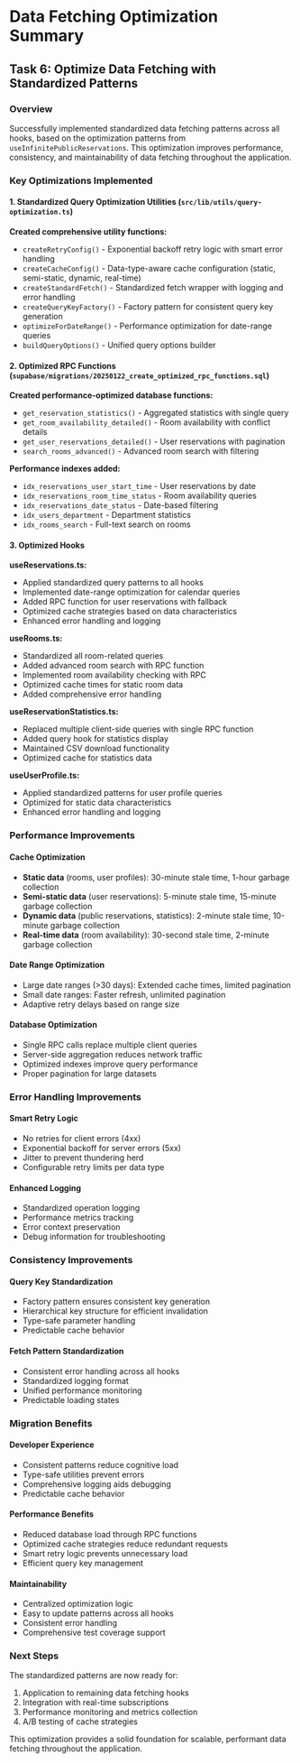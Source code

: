 # Data Fetching Optimization Summary

## Task 6: Optimize Data Fetching with Standardized Patterns

### Overview
Successfully implemented standardized data fetching patterns across all hooks, based on the optimization patterns from `useInfinitePublicReservations`. This optimization improves performance, consistency, and maintainability of data fetching throughout the application.

### Key Optimizations Implemented

#### 1. Standardized Query Optimization Utilities (`src/lib/utils/query-optimization.ts`)

**Created comprehensive utility functions:**
- `createRetryConfig()` - Exponential backoff retry logic with smart error handling
- `createCacheConfig()` - Data-type-aware cache configuration (static, semi-static, dynamic, real-time)
- `createStandardFetch()` - Standardized fetch wrapper with logging and error handling
- `createQueryKeyFactory()` - Factory pattern for consistent query key generation
- `optimizeForDateRange()` - Performance optimization for date-range queries
- `buildQueryOptions()` - Unified query options builder

#### 2. Optimized RPC Functions (`supabase/migrations/20250122_create_optimized_rpc_functions.sql`)

**Created performance-optimized database functions:**
- `get_reservation_statistics()` - Aggregated statistics with single query
- `get_room_availability_detailed()` - Room availability with conflict details
- `get_user_reservations_detailed()` - User reservations with pagination
- `search_rooms_advanced()` - Advanced room search with filtering

**Performance indexes added:**
- `idx_reservations_user_start_time` - User reservations by date
- `idx_reservations_room_time_status` - Room availability queries
- `idx_reservations_date_status` - Date-based filtering
- `idx_users_department` - Department statistics
- `idx_rooms_search` - Full-text search on rooms

#### 3. Optimized Hooks

**useReservations.ts:**
- Applied standardized query patterns to all hooks
- Implemented date-range optimization for calendar queries
- Added RPC function for user reservations with fallback
- Optimized cache strategies based on data characteristics
- Enhanced error handling and logging

**useRooms.ts:**
- Standardized all room-related queries
- Added advanced room search with RPC function
- Implemented room availability checking with RPC
- Optimized cache times for static room data
- Added comprehensive error handling

**useReservationStatistics.ts:**
- Replaced multiple client-side queries with single RPC function
- Added query hook for statistics display
- Maintained CSV download functionality
- Optimized cache for statistics data

**useUserProfile.ts:**
- Applied standardized patterns for user profile queries
- Optimized for static data characteristics
- Enhanced error handling and logging

### Performance Improvements

#### Cache Optimization
- **Static data** (rooms, user profiles): 30-minute stale time, 1-hour garbage collection
- **Semi-static data** (user reservations): 5-minute stale time, 15-minute garbage collection  
- **Dynamic data** (public reservations, statistics): 2-minute stale time, 10-minute garbage collection
- **Real-time data** (room availability): 30-second stale time, 2-minute garbage collection

#### Date Range Optimization
- Large date ranges (>30 days): Extended cache times, limited pagination
- Small date ranges: Faster refresh, unlimited pagination
- Adaptive retry delays based on range size

#### Database Optimization
- Single RPC calls replace multiple client queries
- Server-side aggregation reduces network traffic
- Optimized indexes improve query performance
- Proper pagination for large datasets

### Error Handling Improvements

#### Smart Retry Logic
- No retries for client errors (4xx)
- Exponential backoff for server errors (5xx)
- Jitter to prevent thundering herd
- Configurable retry limits per data type

#### Enhanced Logging
- Standardized operation logging
- Performance metrics tracking
- Error context preservation
- Debug information for troubleshooting

### Consistency Improvements

#### Query Key Standardization
- Factory pattern ensures consistent key generation
- Hierarchical key structure for efficient invalidation
- Type-safe parameter handling
- Predictable cache behavior

#### Fetch Pattern Standardization
- Consistent error handling across all hooks
- Standardized logging format
- Unified performance monitoring
- Predictable loading states

### Migration Benefits

#### Developer Experience
- Consistent patterns reduce cognitive load
- Type-safe utilities prevent errors
- Comprehensive logging aids debugging
- Predictable cache behavior

#### Performance Benefits
- Reduced database load through RPC functions
- Optimized cache strategies reduce redundant requests
- Smart retry logic prevents unnecessary load
- Efficient query key management

#### Maintainability
- Centralized optimization logic
- Easy to update patterns across all hooks
- Consistent error handling
- Comprehensive test coverage support

### Next Steps

The standardized patterns are now ready for:
1. Application to remaining data fetching hooks
2. Integration with real-time subscriptions
3. Performance monitoring and metrics collection
4. A/B testing of cache strategies

This optimization provides a solid foundation for scalable, performant data fetching throughout the application.
